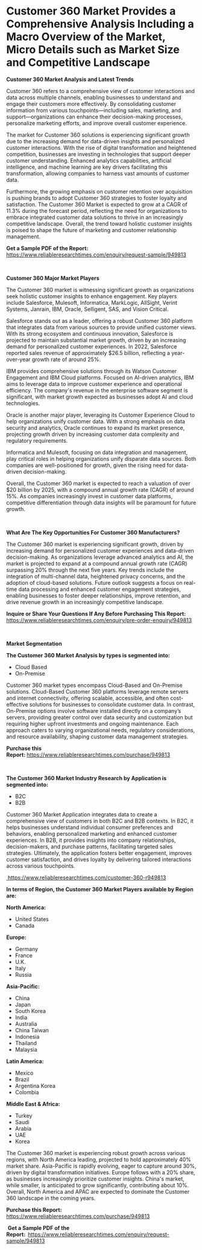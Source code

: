 <p><h1>Customer 360 Market Provides a Comprehensive Analysis Including a Macro Overview of the Market, Micro Details such as Market Size and Competitive Landscape</h1></p><p><strong>Customer 360 Market Analysis and Latest Trends</strong></p>
<p><p>Customer 360 refers to a comprehensive view of customer interactions and data across multiple channels, enabling businesses to understand and engage their customers more effectively. By consolidating customer information from various touchpoints—including sales, marketing, and support—organizations can enhance their decision-making processes, personalize marketing efforts, and improve overall customer experience. </p><p>The market for Customer 360 solutions is experiencing significant growth due to the increasing demand for data-driven insights and personalized customer interactions. With the rise of digital transformation and heightened competition, businesses are investing in technologies that support deeper customer understanding. Enhanced analytics capabilities, artificial intelligence, and machine learning are key drivers facilitating this transformation, allowing companies to harness vast amounts of customer data. </p><p>Furthermore, the growing emphasis on customer retention over acquisition is pushing brands to adopt Customer 360 strategies to foster loyalty and satisfaction. The Customer 360 Market is expected to grow at a CAGR of 11.3% during the forecast period, reflecting the need for organizations to embrace integrated customer data solutions to thrive in an increasingly competitive landscape. Overall, the trend toward holistic customer insights is poised to shape the future of marketing and customer relationship management.</p></p>
<p><strong>Get a Sample PDF of the Report:&nbsp;</strong> <a href="https://www.reliableresearchtimes.com/enquiry/request-sample/949813?utm_campaign=3055&utm_medium=2&utm_source=Github&utm_content=ia&utm_term=16042025&utm_id=customer-360">https://www.reliableresearchtimes.com/enquiry/request-sample/949813</a></p>
<p>&nbsp;</p>
<p><strong>Customer 360 Major Market Players</strong></p>
<p><p>The Customer 360 market is witnessing significant growth as organizations seek holistic customer insights to enhance engagement. Key players include Salesforce, Mulesoft, Informatica, MarkLogic, AllSight, Verint Systems, Janrain, IBM, Oracle, Selligent, SAS, and Vision Critical.</p><p>Salesforce stands out as a leader, offering a robust Customer 360 platform that integrates data from various sources to provide unified customer views. With its strong ecosystem and continuous innovation, Salesforce is projected to maintain substantial market growth, driven by an increasing demand for personalized customer experiences. In 2022, Salesforce reported sales revenue of approximately $26.5 billion, reflecting a year-over-year growth rate of around 25%.</p><p>IBM provides comprehensive solutions through its Watson Customer Engagement and IBM Cloud platforms. Focused on AI-driven analytics, IBM aims to leverage data to improve customer experience and operational efficiency. The company's revenue in the enterprise software segment is significant, with market growth expected as businesses adopt AI and cloud technologies.</p><p>Oracle is another major player, leveraging its Customer Experience Cloud to help organizations unify customer data. With a strong emphasis on data security and analytics, Oracle continues to expand its market presence, projecting growth driven by increasing customer data complexity and regulatory requirements.</p><p>Informatica and Mulesoft, focusing on data integration and management, play critical roles in helping organizations unify disparate data sources. Both companies are well-positioned for growth, given the rising need for data-driven decision-making.</p><p>Overall, the Customer 360 market is expected to reach a valuation of over $20 billion by 2025, with a compound annual growth rate (CAGR) of around 15%. As companies increasingly invest in customer data platforms, competitive differentiation through data insights will be paramount for future growth.</p></p>
<p>&nbsp;</p>
<p><strong>What Are The Key Opportunities For Customer 360 Manufacturers?</strong></p>
<p><p>The Customer 360 market is experiencing significant growth, driven by increasing demand for personalized customer experiences and data-driven decision-making. As organizations leverage advanced analytics and AI, the market is projected to expand at a compound annual growth rate (CAGR) surpassing 20% through the next five years. Key trends include the integration of multi-channel data, heightened privacy concerns, and the adoption of cloud-based solutions. Future outlook suggests a focus on real-time data processing and enhanced customer engagement strategies, enabling businesses to foster deeper relationships, improve retention, and drive revenue growth in an increasingly competitive landscape.</p></p>
<p><strong>Inquire or Share Your Questions If Any Before Purchasing This Report:</strong> <a href="https://www.reliableresearchtimes.com/enquiry/pre-order-enquiry/949813?utm_campaign=3055&utm_medium=2&utm_source=Github&utm_content=ia&utm_term=16042025&utm_id=customer-360">https://www.reliableresearchtimes.com/enquiry/pre-order-enquiry/949813</a></p>
<p>&nbsp;</p>
<p><strong>Market Segmentation</strong></p>
<p><strong>The Customer 360 Market Analysis by types is segmented into:</strong></p>
<p><ul><li>Cloud Based</li><li>On-Premise</li></ul></p>
<p><p>Customer 360 market types encompass Cloud-Based and On-Premise solutions. Cloud-Based Customer 360 platforms leverage remote servers and internet connectivity, offering scalable, accessible, and often cost-effective solutions for businesses to consolidate customer data. In contrast, On-Premise options involve software installed directly on a company’s servers, providing greater control over data security and customization but requiring higher upfront investments and ongoing maintenance. Each approach caters to varying organizational needs, regulatory considerations, and resource availability, shaping customer data management strategies.</p></p>
<p><strong>Purchase this Report:&nbsp;</strong><a href="https://www.reliableresearchtimes.com/purchase/949813?utm_campaign=3055&utm_medium=2&utm_source=Github&utm_content=ia&utm_term=16042025&utm_id=customer-360">https://www.reliableresearchtimes.com/purchase/949813</a></p>
<p>&nbsp;</p>
<p><strong>The Customer 360 Market Industry Research by Application is segmented into:</strong></p>
<p><ul><li>B2C</li><li>B2B</li></ul></p>
<p><p>Customer 360 Market Application integrates data to create a comprehensive view of customers in both B2C and B2B contexts. In B2C, it helps businesses understand individual consumer preferences and behaviors, enabling personalized marketing and enhanced customer experiences. In B2B, it provides insights into company relationships, decision-makers, and purchase patterns, facilitating targeted sales strategies. Ultimately, the application fosters better engagement, improves customer satisfaction, and drives loyalty by delivering tailored interactions across various touchpoints.</p></p>
<p><a href="https://www.reliableresearchtimes.com/customer-360-r949813?utm_campaign=3055&utm_medium=2&utm_source=Github&utm_content=ia&utm_term=16042025&utm_id=customer-360">&nbsp;https://www.reliableresearchtimes.com/customer-360-r949813</a></p>
<p><strong>In terms of Region, the Customer 360 Market Players available by Region are:</strong></p>
<p>
    <p> <strong> North America: </strong>
        <ul>
            <li>United States</li>
            <li>Canada</li>
        </ul>
        </p> 
    <p> <strong> Europe: </strong>
        <ul>
            <li>Germany</li>
            <li>France</li>
            <li>U.K.</li>
            <li>Italy</li>
            <li>Russia</li>
        </ul>
        </p> 
    <p> <strong> Asia-Pacific: </strong>
        <ul>
            <li>China</li>
            <li>Japan</li>
            <li>South Korea</li>
            <li>India</li>
            <li>Australia</li>
            <li>China Taiwan</li>
            <li>Indonesia</li>
            <li>Thailand</li>
            <li>Malaysia</li>
        </ul>
        </p> 
    <p> <strong> Latin America: </strong>
        <ul>
            <li>Mexico</li>
            <li>Brazil</li>
            <li>Argentina Korea</li>
            <li>Colombia</li>
        </ul>
        </p> 
    <p> <strong> Middle East & Africa: </strong>
        <ul>
            <li>Turkey</li>
            <li>Saudi</li>
            <li>Arabia</li>
            <li>UAE</li>
            <li>Korea</li>
        </ul>
    </p>
    </p>
<p><p>The Customer 360 market is experiencing robust growth across various regions, with North America leading, projected to hold approximately 40% market share. Asia-Pacific is rapidly evolving, eager to capture around 30%, driven by digital transformation initiatives. Europe follows with a 20% share, as businesses increasingly prioritize customer insights. China's market, while smaller, is anticipated to grow significantly, contributing about 10%. Overall, North America and APAC are expected to dominate the Customer 360 landscape in the coming years.</p></p>
<p><strong>Purchase this Report: </strong><a href="https://www.reliableresearchtimes.com/purchase/949813?utm_campaign=3055&utm_medium=2&utm_source=Github&utm_content=ia&utm_term=16042025&utm_id=customer-360">https://www.reliableresearchtimes.com/purchase/949813</a></p>
<p>&nbsp;<strong>Get a Sample PDF of the Report:&nbsp;&nbsp;</strong><a href="https://www.reliableresearchtimes.com/enquiry/request-sample/949813?utm_campaign=3055&utm_medium=2&utm_source=Github&utm_content=ia&utm_term=16042025&utm_id=customer-360">https://www.reliableresearchtimes.com/enquiry/request-sample/949813</a></p>
<p><strong></strong></p>
<p><p></p><p></p><p></p></p>